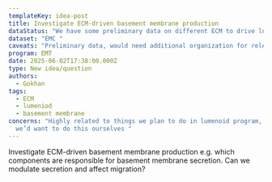 ```yaml
---
templateKey: idea-post
title: Investigate ECM-driven basement membrane production
dataStatus: "We have some preliminary data on different ECM to drive lumenoid formation "
dataset: "EMC "
caveats: "Preliminary data, would need additional organization for release "
program: EMT
date: 2025-06-02T17:38:00.000Z
type: New idea/question
authors:
  - Gokhan
tags:
  - ECM
  - lumeniod
  - basement membrane
concerns: "Highly related to things we plan to do in lumenoid program, likely
  we’d want to do this ourselves "
---
```

Investigate ECM-driven basement membrane production e.g. which components are responsible for basement membrane secretion. Can we modulate secretion and affect migration?

